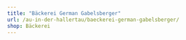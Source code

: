 ```yaml
---
title: "Bäckerei German Gabelsberger"
url: /au-in-der-hallertau/baeckerei-german-gabelsberger/
shop: Bäckerei
---
```

